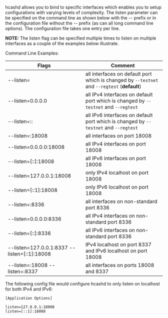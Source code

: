 hcashd allows you to bind to specific interfaces which enables you to setup
configurations with varying levels of complexity.  The listen parameter can be
specified on the command line as shown below with the -- prefix or in the
configuration file without the -- prefix (as can all long command line options).
The configuration file takes one entry per line.

**NOTE:** The listen flag can be specified multiple times to listen on multiple
interfaces as a couple of the examples below illustrate.

Command Line Examples:

|Flags|Comment|
|----------|------------|
|--listen=|all interfaces on default port which is changed by `--testnet` and `--regtest` (**default**)|
|--listen=0.0.0.0|all IPv4 interfaces on default port which is changed by `--testnet` and `--regtest`|
|--listen=::|all IPv6 interfaces on default port which is changed by `--testnet` and `--regtest`|
|--listen=:18008|all interfaces on port 18008|
|--listen=0.0.0.0:18008|all IPv4 interfaces on port 18008|
|--listen=[::]:18008|all IPv6 interfaces on port 18008|
|--listen=127.0.0.1:18008|only IPv4 localhost on port 18008|
|--listen=[::1]:18008|only IPv6 localhost on port 18008|
|--listen=:8336|all interfaces on non-standard port 8336|
|--listen=0.0.0.0:8336|all IPv4 interfaces on non-standard port 8336|
|--listen=[::]:8336|all IPv6 interfaces on non-standard port 8336|
|--listen=127.0.0.1:8337 --listen=[::1]:18008|IPv4 localhost on port 8337 and IPv6 localhost on port 18008|
|--listen=:18008 --listen=:8337|all interfaces on ports 18008 and 8337|

The following config file would configure hcashd to only listen on localhost for both IPv4 and IPv6:

```text
[Application Options]

listen=127.0.0.1:18008
listen=[::1]:18008
```
